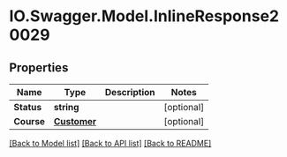 # IO.Swagger.Model.InlineResponse20029
## Properties

Name | Type | Description | Notes
------------ | ------------- | ------------- | -------------
**Status** | **string** |  | [optional] 
**Course** | [**Customer**](Customer.md) |  | [optional] 

[[Back to Model list]](../README.md#documentation-for-models) [[Back to API list]](../README.md#documentation-for-api-endpoints) [[Back to README]](../README.md)

